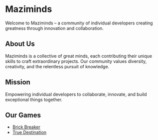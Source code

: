 # Maziminds

Welcome to Maziminds – a community of individual developers creating greatness through innovation and collaboration.

## About Us

Maziminds is a collective of great minds, each contributing their unique skills to craft extraordinary projects. Our community values diversity, creativity, and the relentless pursuit of knowledge.

## Mission

Empowering individual developers to collaborate, innovate, and build exceptional things together.


## Our Games
- [Brick Breaker](https://maziminds.itch.io/brick-breaker)
- [True Destination](https://maziminds.itch.io/true-destination)
